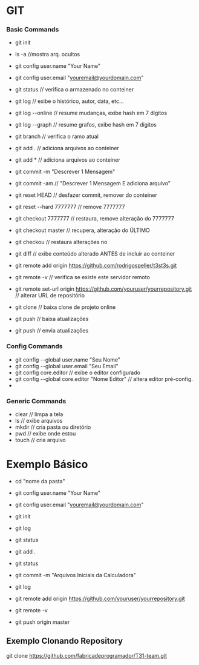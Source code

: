 # GIT
### Basic Commands

- git init
- ls -a //mostra arq. ocultos
- git config user.name "Your Name"
- git config user.email "youremail@yourdomain.com"

- git status // verifica o armazenado no conteiner
- git log // exibe o histórico, autor, data, etc...
- git log --online // resume mudanças, exibe hash em 7 dígitos
- git log --graph // resume grafos, exibe hash em 7 dígitos
- git branch // verifica o ramo atual

- git add . // adiciona arquivos ao conteiner
- git add * // adiciona arquivos ao conteiner
- git commit -m "Descrever 1 Mensagem"
- git commit -am // "Descrever 1 Mensagem E adiciona arquivo"
- git reset HEAD <file> // desfazer commit, remover do conteiner
- git reset --hard 7777777 // remove <hash> 7777777

- git checkout 7777777 // restaura, remove alteração do <hash> 7777777
- git checkout master // recupera, alteração do ÚLTIMO <hash>
- git checkou <file> // restaura alterações no <file>
- git diff // exibe conteúdo alterado ANTES de incluir ao conteiner

- git remote add origin https://github.com/rodrigospeller/t3st3s.git
- git remote -v // verifica se existe este servidor remoto
- git remote set-url origin https://github.com/youruser/yourrepository.git // alterar URL de repositório

- git clone // baixa clone de projeto online
- git push // baixa atualizações
- git push // envia atualizações

### Config Commands
- git config --global user.name "Seu Nome"
- git config --global user.email "Seu Email"
- git config core.editor // exibe o editor configurado
- git config --global core.editor "Nome Editor" // altera editor pré-config.
- 

### Generic Commands
- clear // limpa a tela
- ls // exibe arquivos
- mkdir // cria pasta ou diretório
- pwd // exibe onde estou
- touch // cria arquivo

# Exemplo Básico

- cd "nome da pasta"

- git config user.name "Your Name"
- git config user.email "youremail@yourdomain.com"
- git init 
- git log
- git status
- git add .
- git status
- git commit -m "Arquivos Iniciais da Calculadora"
- git log
- git remote add origin https://github.com/youruser/yourrepository.git
- git remote -v
- git push origin master

## Exemplo Clonando Repository

git clone https://github.com/fabricadeprogramador/T31-team.git